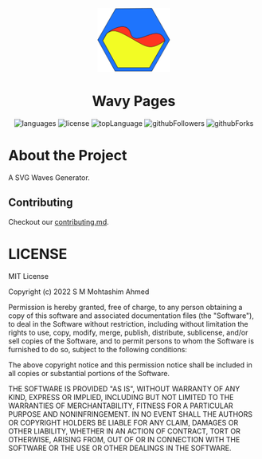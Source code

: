 <p align="center">
    <img src="https://raw.githubusercontent.com/CarefulProgrammer/Wavy-Pages/main/assets/Wavy%20Pages%20Logo.svg" height="128">
    <h1 align="center">Wavy Pages</h1>
</p>

<p align="center">
  <img alt="languages" src="https://img.shields.io/github/languages/count/carefulprogrammer/wavy-pages?style=for-the-badge"/>
  <img alt="license" src="https://img.shields.io/github/license/carefulprogrammer/wavy-pages?style=for-the-badge"/>
  <img alt="topLanguage" src="https://img.shields.io/github/languages/top/carefulprogrammer/wavy-pages?style=for-the-badge"/>
  <img alt="githubFollowers" src="https://img.shields.io/github/followers/carefulprogrammer?style=for-the-badge"/>
  <img alt="githubForks" src="https://img.shields.io/github/forks/carefulprogrammer/wavy-pages?style=for-the-badge"/>
</p>

# About the Project

A SVG Waves Generator.

## Contributing

Checkout our [contributing.md](/contributing.md).

# LICENSE
MIT License

Copyright (c) 2022 S M Mohtashim Ahmed

Permission is hereby granted, free of charge, to any person obtaining a copy
of this software and associated documentation files (the "Software"), to deal
in the Software without restriction, including without limitation the rights
to use, copy, modify, merge, publish, distribute, sublicense, and/or sell
copies of the Software, and to permit persons to whom the Software is
furnished to do so, subject to the following conditions:

The above copyright notice and this permission notice shall be included in all
copies or substantial portions of the Software.

THE SOFTWARE IS PROVIDED "AS IS", WITHOUT WARRANTY OF ANY KIND, EXPRESS OR
IMPLIED, INCLUDING BUT NOT LIMITED TO THE WARRANTIES OF MERCHANTABILITY,
FITNESS FOR A PARTICULAR PURPOSE AND NONINFRINGEMENT. IN NO EVENT SHALL THE
AUTHORS OR COPYRIGHT HOLDERS BE LIABLE FOR ANY CLAIM, DAMAGES OR OTHER
LIABILITY, WHETHER IN AN ACTION OF CONTRACT, TORT OR OTHERWISE, ARISING FROM,
OUT OF OR IN CONNECTION WITH THE SOFTWARE OR THE USE OR OTHER DEALINGS IN THE
SOFTWARE.
